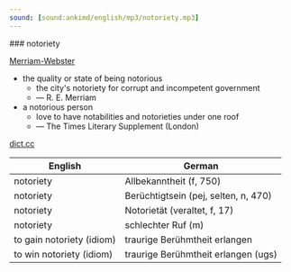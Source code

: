 ```yaml
---
sound: [sound:ankimd/english/mp3/notoriety.mp3]
---
```


\### notoriety

[Merriam-Webster](https://www.merriam-webster.com/dictionary/notoriety)

- the quality or state of being notorious
    - the city's notoriety for corrupt and incompetent government
    - — R. E. Merriam
- a notorious person
    - love to have notabilities and notorieties under one roof
    - — The Times Literary Supplement (London)

[dict.cc](https://www.dict.cc/notoriety)

| English        | German       |
| -------------- | ------------ |
| notoriety | Allbekanntheit (f, 750) |
| notoriety | Berüchtigtsein (pej, selten, n, 470) |
| notoriety | Notorietät (veraltet, f, 17) |
| notoriety | schlechter Ruf (m) |
| to gain notoriety (idiom) | traurige Berühmtheit erlangen |
| to win notoriety (idiom) | traurige Berühmtheit erlangen (ugs) |
